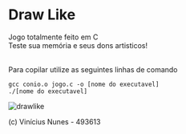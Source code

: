 # Draw Like
Jogo totalmente feito em C <br>
Teste sua memória e seus dons artisticos! <br><br>

Para copilar utilize as seguintes linhas de comando

```gcc conio.o jogo.c -o [nome do executavel]```<br>
```./[nome do executavel]```


![drawlike](https://github.com/vininunes/drawlike/blob/main/images/drawlike_img.png)

(c) Vinícius Nunes - 493613
